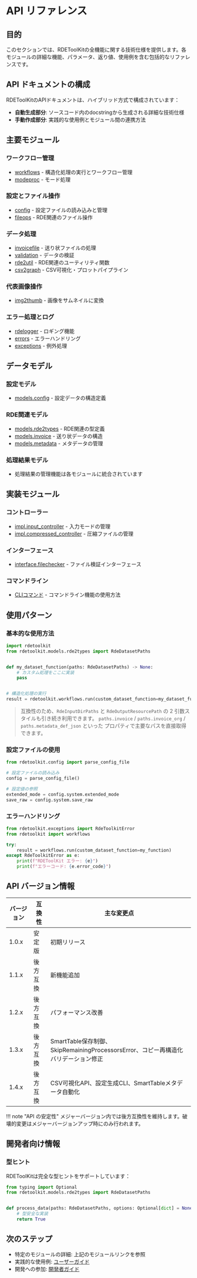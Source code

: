 # API リファレンス

## 目的

このセクションでは、RDEToolKitの全機能に関する技術仕様を提供します。各モジュールの詳細な機能、パラメータ、返り値、使用例を含む包括的なリファレンスです。

## API ドキュメントの構成

RDEToolKitのAPIドキュメントは、ハイブリッド方式で構成されています：

- **自動生成部分**: ソースコード内のdocstringから生成される詳細な技術仕様
- **手動作成部分**: 実践的な使用例とモジュール間の連携方法

## 主要モジュール

### ワークフロー管理

- [workflows](../rdetoolkit/workflows.md) - 構造化処理の実行とワークフロー管理
- [modeproc](../rdetoolkit/modeproc.md) - モード処理

### 設定とファイル操作

- [config](../rdetoolkit/config.md) - 設定ファイルの読み込みと管理
- [fileops](../rdetoolkit/fileops.md) - RDE関連のファイル操作

### データ処理

- [invoicefile](../rdetoolkit/invoicefile.md) - 送り状ファイルの処理
- [validation](../rdetoolkit/validation.md) - データの検証
- [rde2util](../rdetoolkit/rde2util.md) - RDE関連のユーティリティ関数
- [csv2graph](../rdetoolkit/csv2graph.md) - CSV可視化・プロットパイプライン

### 代表画像操作

- [img2thumb](../rdetoolkit/img2thumb.md) - 画像をサムネイルに変換

### エラー処理とログ

- [rdelogger](../rdetoolkit/rdelogger.md) - ロギング機能
- [errors](../rdetoolkit/errors.md) - エラーハンドリング
- [exceptions](../rdetoolkit/exceptions.md) - 例外処理

## データモデル

### 設定モデル

- [models.config](../rdetoolkit/models/config.md) - 設定データの構造定義

### RDE関連モデル

- [models.rde2types](../rdetoolkit/models/rde2types.md) - RDE関連の型定義
- [models.invoice](../rdetoolkit/models/invoice_schema.md) - 送り状データの構造
- [models.metadata](../rdetoolkit/models/metadata.md) - メタデータの管理

### 処理結果モデル

- 処理結果の管理機能は各モジュールに統合されています

## 実装モジュール

### コントローラー

- [impl.input_controller](../rdetoolkit/impl/input_controller.md) - 入力モードの管理
- [impl.compressed_controller](../rdetoolkit/impl/compressed_controller.md) - 圧縮ファイルの管理

### インターフェース

- [interface.filechecker](../rdetoolkit/interface/filechecker.md) - ファイル検証インターフェース

### コマンドライン

- [CLIコマンド](../usage/cli.ja.md) - コマンドライン機能の使用方法

## 使用パターン

### 基本的な使用方法

```python title="basic_usage.py"
import rdetoolkit
from rdetoolkit.models.rde2types import RdeDatasetPaths


def my_dataset_function(paths: RdeDatasetPaths) -> None:
    # カスタム処理をここに実装
    pass


# 構造化処理の実行
result = rdetoolkit.workflows.run(custom_dataset_function=my_dataset_function)
```

> 互換性のため、`RdeInputDirPaths` と `RdeOutputResourcePath` の 2 引数スタイルも引き続き利用できます。
> `paths.invoice` / `paths.invoice_org` / `paths.metadata_def_json` といった
> プロパティで主要なパスを直接取得できます。

### 設定ファイルの使用

```python title="config_usage.py"
from rdetoolkit.config import parse_config_file

# 設定ファイルの読み込み
config = parse_config_file()

# 設定値の参照
extended_mode = config.system.extended_mode
save_raw = config.system.save_raw
```

### エラーハンドリング

```python title="error_handling.py"
from rdetoolkit.exceptions import RdeToolkitError
from rdetoolkit import workflows

try:
    result = workflows.run(custom_dataset_function=my_function)
except RdeToolkitError as e:
    print(f"RDEToolKit エラー: {e}")
    print(f"エラーコード: {e.error_code}")
```

## API バージョン情報

| バージョン | 互換性 | 主な変更点 |
|------------|--------|------------|
| 1.0.x | 安定版 | 初期リリース |
| 1.1.x | 後方互換 | 新機能追加 |
| 1.2.x | 後方互換 | パフォーマンス改善 |
| 1.3.x | 後方互換 | SmartTable保存制御、SkipRemainingProcessorsError、コピー再構造化バリデーション修正 |
| 1.4.x | 後方互換 | CSV可視化API、設定生成CLI、SmartTableメタデータ自動化 |

!!! note "API の安定性"
    メジャーバージョン内では後方互換性を維持します。破壊的変更はメジャーバージョンアップ時にのみ行われます。

## 開発者向け情報

### 型ヒント

RDEToolKitは完全な型ヒントをサポートしています：

```python title="type_hints.py"
from typing import Optional
from rdetoolkit.models.rde2types import RdeDatasetPaths


def process_data(paths: RdeDatasetPaths, options: Optional[dict] = None) -> bool:
    # 型安全な実装
    return True
```


## 次のステップ

- 特定のモジュールの詳細: 上記のモジュールリンクを参照
- 実践的な使用例: [ユーザーガイド](../user-guide/index.ja.md)
- 開発への参加: [開発者ガイド](../development/index.ja.md)
